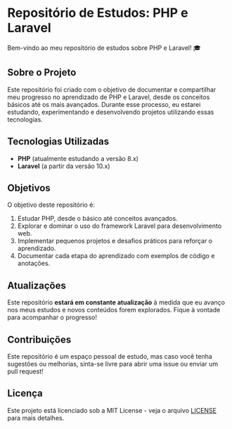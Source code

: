 # Repositório de Estudos: PHP e Laravel

Bem-vindo ao meu repositório de estudos sobre PHP e Laravel! 🎓

## Sobre o Projeto

Este repositório foi criado com o objetivo de documentar e compartilhar meu progresso no aprendizado de PHP e Laravel, desde os conceitos básicos até os mais avançados. Durante esse processo, eu estarei estudando, experimentando e desenvolvendo projetos utilizando essas tecnologias.

## Tecnologias Utilizadas

- **PHP** (atualmente estudando a versão 8.x)
- **Laravel** (a partir da versão 10.x)

## Objetivos

O objetivo deste repositório é:

1. Estudar PHP, desde o básico até conceitos avançados.
2. Explorar e dominar o uso do framework Laravel para desenvolvimento web.
3. Implementar pequenos projetos e desafios práticos para reforçar o aprendizado.
4. Documentar cada etapa do aprendizado com exemplos de código e anotações.

## Atualizações

Este repositório **estará em constante atualização** à medida que eu avanço nos meus estudos e novos conteúdos forem explorados. Fique à vontade para acompanhar o progresso!

## Contribuições

Este repositório é um espaço pessoal de estudo, mas caso você tenha sugestões ou melhorias, sinta-se livre para abrir uma issue ou enviar um pull request!

## Licença

Este projeto está licenciado sob a MIT License - veja o arquivo [LICENSE](LICENSE) para mais detalhes.
